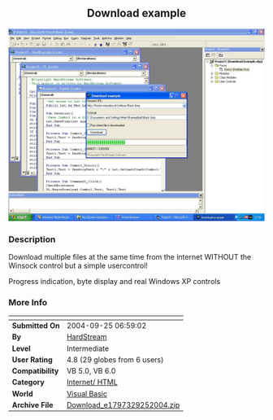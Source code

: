 ﻿<div align="center">

## Download example

<img src="PIC2004925658241598.JPG">
</div>

### Description

Download multiple files at the same time from the internet WITHOUT the Winsock control but a simple usercontrol!

Progress indication, byte display and real Windows XP controls
 
### More Info
 


<span>             |<span>
---                |---
**Submitted On**   |2004-09-25 06:59:02
**By**             |[HardStream](https://github.com/Planet-Source-Code/PSCIndex/blob/master/ByAuthor/hardstream.md)
**Level**          |Intermediate
**User Rating**    |4.8 (29 globes from 6 users)
**Compatibility**  |VB 5\.0, VB 6\.0
**Category**       |[Internet/ HTML](https://github.com/Planet-Source-Code/PSCIndex/blob/master/ByCategory/internet-html__1-34.md)
**World**          |[Visual Basic](https://github.com/Planet-Source-Code/PSCIndex/blob/master/ByWorld/visual-basic.md)
**Archive File**   |[Download\_e1797329252004\.zip](https://github.com/Planet-Source-Code/hardstream-download-example__1-56339/archive/master.zip)








